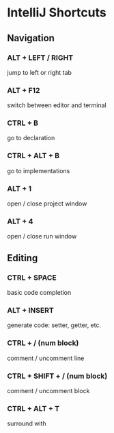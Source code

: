 # IntelliJ Shortcuts

## Navigation

### ALT + LEFT / RIGHT
jump to left or right tab

### ALT + F12
switch between editor and terminal

### CTRL + B
go to declaration

### CTRL + ALT + B
go to implementations

### ALT + 1
open / close project window

### ALT + 4
open / close run window

## Editing

### CTRL + SPACE
basic code completion

### ALT + INSERT
generate code: setter, getter, etc.

### CTRL + / (num block)
comment / uncomment line

### CTRL + SHIFT + / (num block)
comment / uncomment block

### CTRL + ALT + T
surround with
